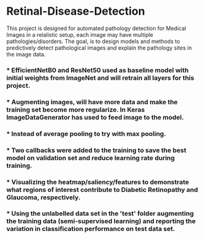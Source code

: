 # Retinal-Disease-Detection
This project is designed for automated pathology detection for Medical Images in a relalistic setup, each image may have multiple pathologies/disorders.
The goal, is to design models and methods to predictively detect pathological images and explain the pathology sites in the image data.

### * EfficientNetB0 and ResNet50 used as baseline model with initial weights from ImageNet and will retrain all layers for this project.
### * Augmenting images, will have more data and make the training set become more regularize. In Keras ImageDataGenerator has used to feed image to the model.
### * Instead of average pooling to try with max pooling.
### * Two callbacks were added to the training to save the best model on validation set and reduce learning rate during training.
### * Visualizing the heatmap/saliency/features to demonstrate what regions of interest contribute to Diabetic Retinopathy and Glaucoma, respectively.
### * Using the unlabelled data set in the 'test' folder augmenting the training data (semi-supervised learning) and reporting the variation in classification performance on test data set.




